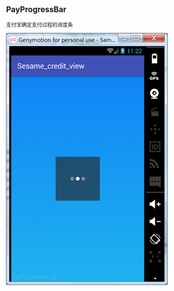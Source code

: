 ## PayProgressBar
支付宝确定支付过程的进度条

![图片](https://github.com/Justson/PayProgressBar/blob/master/result.png)

